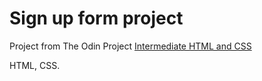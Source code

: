 # Sign up form project


Project from The Odin Project [Intermediate HTML and CSS](https://www.theodinproject.com/paths/full-stack-javascript/courses/intermediate-html-and-css)


HTML, CSS.
